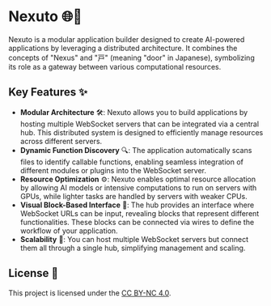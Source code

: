 # Nexuto 🌐🚪

Nexuto is a modular application builder designed to create AI-powered applications by leveraging a distributed architecture. It combines the concepts of "Nexus" and "戸" (meaning "door" in Japanese), symbolizing its role as a gateway between various computational resources.

## Key Features ✨

- **Modular Architecture** 🛠️: Nexuto allows you to build applications by hosting multiple WebSocket servers that can be integrated via a central hub. This distributed system is designed to efficiently manage resources across different servers.
- **Dynamic Function Discovery** 🔍: The application automatically scans files to identify callable functions, enabling seamless integration of different modules or plugins into the WebSocket server.
- **Resource Optimization** ⚙️: Nexuto enables optimal resource allocation by allowing AI models or intensive computations to run on servers with GPUs, while lighter tasks are handled by servers with weaker CPUs.
- **Visual Block-Based Interface** 🧩: The hub provides an interface where WebSocket URLs can be input, revealing blocks that represent different functionalities. These blocks can be connected via wires to define the workflow of your application.
- **Scalability** 🚀: You can host multiple WebSocket servers but connect them all through a single hub, simplifying management and scaling.

## License 📄

This project is licensed under the [CC BY-NC 4.0](LICENSE.md).
